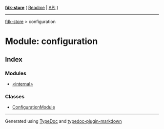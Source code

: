 [**fdk-store**](../README.md) ( [Readme](../README.md) \| [API](../API.md) )

---

[fdk-store](../API.md) > configuration

# Module: configuration

## Index

### Modules

- [\<internal\>](internal_/README.md)

### Classes

- [ConfigurationModule](classes/class.ConfigurationModule.md)

---

Generated using [TypeDoc](https://typedoc.org/) and [typedoc-plugin-markdown](https://www.npmjs.com/package/typedoc-plugin-markdown)
